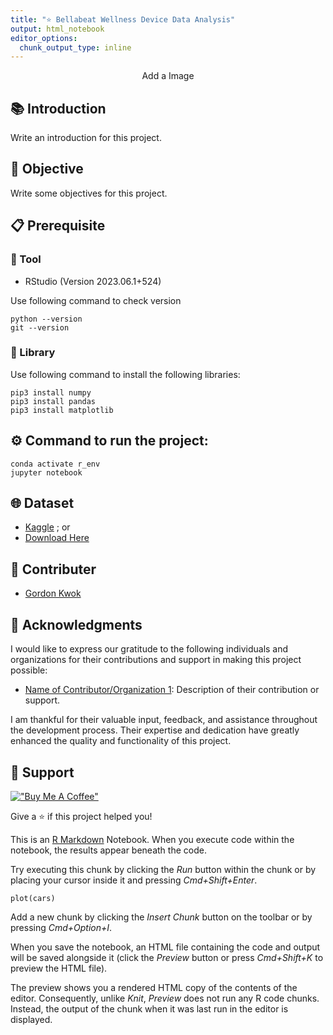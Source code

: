 ```yaml
---
title: "⭐️ Bellabeat Wellness Device Data Analysis"
output: html_notebook
editor_options: 
  chunk_output_type: inline
---
```


<p align="center">
Add a Image
</p>

## 📚 Introduction
Write an introduction for this project.

## 🎯 Objective
Write some objectives for this project.

## 📋 Prerequisite

### 🔧 Tool
- RStudio (Version 2023.06.1+524)

Use following command to check version
```
python --version
git --version
```

### 📖 Library
Use following command to install the following libraries:
```
pip3 install numpy
pip3 install pandas
pip3 install matplotlib
```

## ⚙️ Command to run the project:
```
conda activate r_env
jupyter notebook
```

## 🌐 Dataset
- [Kaggle](https://www.kaggle.com/datasets/arashnic/fitbit?resource=download) ; or
- [Download Here](https)

## 👥 Contributer
- [Gordon Kwok](https://www.linkedin.com/in/gordonkwokch/)

## 🤝 Acknowledgments

I would like to express our gratitude to the following individuals and organizations for their contributions and support in making this project possible:

- [Name of Contributor/Organization 1](https://example.com): Description of their contribution or support.

I am thankful for their valuable input, feedback, and assistance throughout the development process. Their expertise and dedication have greatly enhanced the quality and functionality of this project.

## 💪 Support
[!["Buy Me A Coffee"](https://www.buymeacoffee.com/assets/img/custom_images/orange_img.png)](https://www.buymeacoffee.com/gordonhei25)

Give a ⭐️ if this project helped you!







This is an [R Markdown](http://rmarkdown.rstudio.com) Notebook. When you execute code within the notebook, the results appear beneath the code. 

Try executing this chunk by clicking the *Run* button within the chunk or by placing your cursor inside it and pressing *Cmd+Shift+Enter*. 

```{r}
plot(cars)
```

Add a new chunk by clicking the *Insert Chunk* button on the toolbar or by pressing *Cmd+Option+I*.

When you save the notebook, an HTML file containing the code and output will be saved alongside it (click the *Preview* button or press *Cmd+Shift+K* to preview the HTML file). 

The preview shows you a rendered HTML copy of the contents of the editor. Consequently, unlike *Knit*, *Preview* does not run any R code chunks. Instead, the output of the chunk when it was last run in the editor is displayed.

